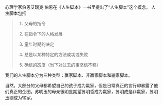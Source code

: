 

心理学家伯恩艾瑞克·伯恩在《人生脚本》一书里提出了“人生脚本”这个概念。
人生脚本包括
>1.  父母的指令
>    
>2.  在指令下的人格发展
>    
>3.  童年时期的决定
 >   
>4.  总是以某种特定的方法成功或失败
>    
>5.  确信的态度（当下对过去的事坚信不移）

我们的人生脚本分为三种类型：赢家脚本、非赢家脚本和输家脚本。

当然，大部分的父母都希望自己的孩子成为赢家，但是日常真正的言行却暴露了他们真正的企图。苏明玉的母亲很明显期望苏明哲成为赢家，苏明成是非赢家，苏明玉则成为输家。













<!--stackedit_data:
eyJoaXN0b3J5IjpbLTE2OTI5MzgyODUsLTIxMjEzMjA2NjEsMT
g2OTUzMzI5Miw1NDk3OTA2NzYsMTM5MTM2NDQwMiwyODY4OTE0
MjMsMTI2NjMxNDI5MywyMDM1OTEzODM2LC0xMTUzNjE5MDE1LD
IwMzQxMTcwOTIsOTY5MjY1ODA2XX0=
-->